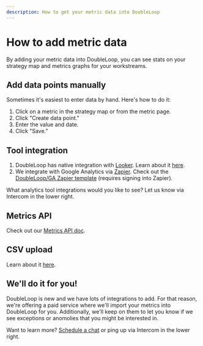 ```yaml
---
description: How to get your metric data into DoubleLoop
---
```


# How to add metric data

By adding your metric data into DoubleLoop, you can see stats on your strategy map and metrics graphs for your workstreams.

## Add data points manually

Sometimes it's easiest to enter data by hand. Here's how to do it:

1. Click on a metric in the strategy map or from the metric page.
2. Click "Create data point."
3. Enter the value and date.
4. Click "Save."

## Tool integration

1. DoubleLoop has native integration with [Looker](https://looker.com). Learn about it [here](looker-integration.md).
2. We integrate with Google Analytics via [Zapier](https://zapier.com). Check out the [DoubleLoop/GA Zapier template](https://zapier.com/webintent/create-zap?template=600472) (requires signing into Zapier).

What analytics tool integrations would you like to see? Let us know via Intercom in the lower right.

## Metrics API

Check out our [Metrics API doc](https://app.doubleloop.app/apidocs/1.0/zapier/create.html).

## CSV upload

Learn about it [here](upload-metrics-via-a-csv-file.md).

## We'll do it for you!

DoubleLoop is new and we have lots of integrations to add. For that reason, we're offering a paid service where we'll import your metrics into DoubleLoop for you. Additionally, we'll keep on them to let you know if we see exceptions or anomolies that you might be interested in.

Want to learn more? [Schedule a chat](https://calendly.com/doubleloop/metric-service) or ping up via Intercom in the lower right.
